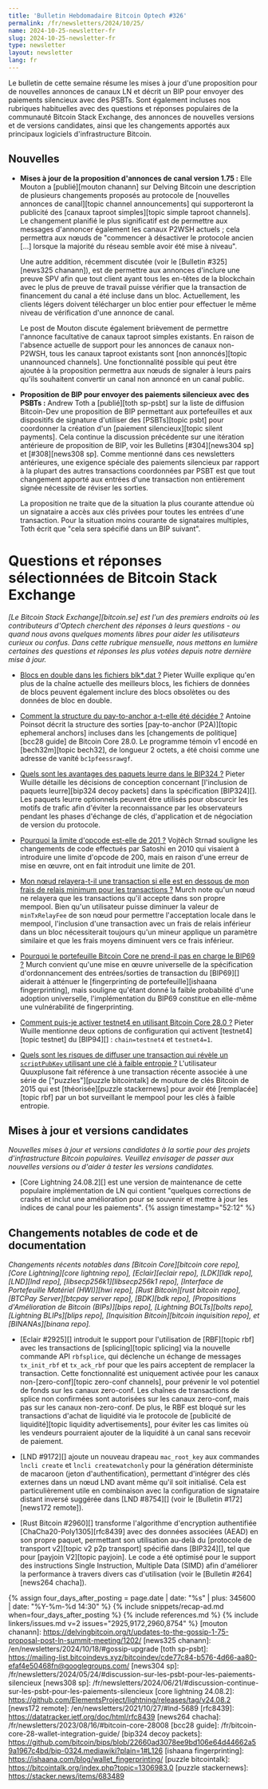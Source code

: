 ```yaml
---
title: 'Bulletin Hebdomadaire Bitcoin Optech #326'
permalink: /fr/newsletters/2024/10/25/
name: 2024-10-25-newsletter-fr
slug: 2024-10-25-newsletter-fr
type: newsletter
layout: newsletter
lang: fr
---
```

Le bulletin de cette semaine résume les mises à jour d'une proposition pour de nouvelles annonces
de canaux LN et décrit un BIP pour envoyer des paiements silencieux avec des PSBTs. Sont également incluses nos
rubriques habituelles avec des questions et réponses populaires
de la communauté Bitcoin Stack Exchange, des annonces de nouvelles versions et de
versions candidates, ainsi que les changements apportés aux principaux logiciels d'infrastructure Bitcoin.

## Nouvelles

- **Mises à jour de la proposition d'annonces de canal version 1.75 :** Elle Mouton a
  [publié][mouton chanann] sur Delving Bitcoin une description de plusieurs changements proposés au
  protocole de [nouvelles annonces de canal][topic channel announcements] qui supporteront la publicité
  des [canaux taproot simples][topic simple taproot channels]. Le changement planifié le plus
  significatif est de permettre aux messages d'annoncer également les canaux P2WSH actuels ; cela
  permettra aux nœuds de "commencer à désactiver le protocole ancien [...] lorsque la majorité du
  réseau semble avoir été mise à niveau".

  Une autre addition, récemment discutée (voir le [Bulletin #325][news325 chanann]), est de permettre
  aux annonces d'inclure une preuve SPV afin que tout client ayant tous les en-têtes de la blockchain
  avec le plus de preuve de travail puisse vérifier que la transaction de financement du canal a été
  incluse dans un bloc. Actuellement, les clients légers doivent télécharger un bloc entier pour
  effectuer le même niveau de vérification d'une annonce de canal.

  Le post de Mouton discute également brièvement de permettre l'annonce facultative de canaux taproot
  simples existants. En raison de l'absence actuelle de support pour les annonces de canaux non-P2WSH,
  tous les canaux taproot existants sont [non annoncés][topic unannounced channels]. Une
  fonctionnalité possible qui peut être ajoutée à la proposition permettra aux nœuds de signaler à
  leurs pairs qu'ils souhaitent convertir un canal non annoncé en un canal public.

- **Proposition de BIP pour envoyer des paiements silencieux avec des PSBTs :** Andrew Toth a
  [publié][toth sp-psbt] sur la liste de diffusion Bitcoin-Dev une proposition de BIP permettant aux
  portefeuilles et aux dispositifs de signature d'utiliser des [PSBTs][topic psbt] pour coordonner la
  création d'un [paiement silencieux][topic silent payments]. Cela continue la discussion précédente
  sur une itération antérieure de proposition de BIP, voir les Bulletins [#304][news304 sp] et
  [#308][news308 sp]. Comme mentionné dans ces newsletters antérieures, une exigence spéciale des
  paiements silencieux par rapport à la plupart des autres transactions coordonnées par PSBT est que
  tout changement apporté aux entrées d'une transaction non entièrement signée nécessite de réviser
  les sorties.

  La proposition ne traite que de la situation la plus courante attendue où un signataire a accès aux
  clés privées pour toutes les entrées d'une transaction. Pour la situation moins courante de
  signataires multiples, Toth écrit que "cela sera spécifié dans un BIP suivant".

# Questions et réponses sélectionnées de Bitcoin Stack Exchange

*[Le Bitcoin Stack Exchange][bitcoin.se] est l'un des premiers endroits où les contributeurs
d'Optech cherchent des réponses à leurs questions - ou quand nous avons quelques moments libres pour
aider les utilisateurs curieux ou confus. Dans cette rubrique mensuelle, nous mettons en lumière
certaines des questions et réponses les plus votées depuis notre dernière mise à jour.*

- [Blocs en double dans les fichiers blk*.dat ?]({{bse}}124368)
  Pieter Wuille explique qu'en plus de la chaîne actuelle des meilleurs blocs, les fichiers de données
  de blocs peuvent également inclure des blocs obsolètes ou des données de bloc en double.

- [Comment la structure du pay-to-anchor a-t-elle été décidée ?]({{bse}}124383)
  Antoine Poinsot décrit la structure des sorties [pay-to-anchor (P2A)][topic ephemeral anchors]
  incluses dans les [changements de politique][bcc28 guide] de Bitcoin Core 28.0. Le programme témoin
  v1 encodé en [bech32m][topic bech32], de longueur 2 octets, a été choisi comme une adresse de vanité
  `bc1pfeessrawgf`.

- [Quels sont les avantages des paquets leurre dans le BIP324 ?]({{bse}}124301)
  Pieter Wuille détaille les décisions de conception concernant [l'inclusion de paquets leurre][bip324
  decoy packets] dans la spécification [BIP324][]. Les paquets leurre optionnels peuvent être utilisés
  pour obscurcir les motifs de trafic afin d'éviter la reconnaissance par les observateurs pendant les
  phases d'échange de clés, d'application et de négociation de version du protocole.

- [Pourquoi la limite d'opcode est-elle de 201 ?]({{bse}}124465)
  Vojtěch Strnad souligne les changements de code effectués par Satoshi en 2010 qui visaient à
  introduire une limite d'opcode de 200, mais en raison d'une erreur de mise en œuvre, ont en fait
  introduit une limite de 201.

- [Mon nœud relayera-t-il une transaction si elle est en dessous de mon frais de relais minimum pour les transactions ?]({{bse}}124387)
  Murch note qu'un nœud ne relayera que les transactions qu'il accepte dans son propre mempool. Bien
  qu'un utilisateur puisse diminuer la valeur de `minTxRelayFee` de son nœud pour permettre
  l'acceptation locale dans le mempool, l'inclusion d'une transaction avec un frais de relais
  inférieur dans un bloc nécessiterait toujours qu'un mineur applique un paramètre similaire et que
  les frais moyens diminuent vers ce frais inférieur.

- [Pourquoi le portefeuille Bitcoin Core ne prend-il pas en charge le BIP69 ?]({{bse}}124382)
  Murch convient qu'une mise en œuvre universelle de la spécification d'ordonnancement des
  entrées/sorties de transaction du [BIP69][] aiderait à atténuer le [fingerprinting de
  portefeuille][ishaana fingerprinting], mais souligne qu'étant donné la faible probabilité d'une
  adoption universelle, l'implémentation du BIP69 constitue en elle-même une vulnérabilité de
  fingerprinting.

- [Comment puis-je activer testnet4 en utilisant Bitcoin Core 28.0 ?]({{bse}}124443)
  Pieter Wuille mentionne deux options de configuration qui activent [testnet4][topic testnet] du
  [BIP94][] : `chain=testnet4` et `testnet4=1`.

- [Quels sont les risques de diffuser une transaction qui révèle un `scriptPubKey` utilisant une clé à faible entropie ?]({{bse}}124296)
  L'utilisateur Quuxplusone fait référence à une transaction récente associée à une série de
  ["puzzles"][puzzle bitcointalk] de mouture de clés Bitcoin de 2015 qui est
  [théorisée][puzzle stackernews] pour avoir été [remplacée][topic rbf] par un bot
  surveillant le mempool pour les clés à faible entropie.

## Mises à jour et versions candidates

_Nouvelles mises à jour et versions candidates à la sortie pour des projets d'infrastructure Bitcoin populaires.
Veuillez envisager de passer aux nouvelles versions ou d'aider à tester
les versions candidates._

- [Core Lightning 24.08.2][] est une version de maintenance de cette populaire implémentation de LN
  qui contient "quelques corrections de crashs et inclut une amélioration pour se souvenir et mettre à
  jour les indices de canal pour les paiements". {% assign timestamp="52:12" %}

## Changements notables de code et de documentation

_Changements récents notables dans [Bitcoin Core][bitcoin core repo], [Core
Lightning][core lightning repo], [Eclair][eclair repo], [LDK][ldk repo],
[LND][lnd repo], [libsecp256k1][libsecp256k1 repo], [Interface de Portefeuille Matériel (HWI)][hwi
repo], [Rust Bitcoin][rust bitcoin repo], [BTCPay
Server][btcpay server repo], [BDK][bdk repo], [Propositions d'Amélioration de Bitcoin (BIPs)][bips
repo], [Lightning BOLTs][bolts repo],
[Lightning BLIPs][blips repo], [Inquisition Bitcoin][bitcoin inquisition
repo], et [BINANAs][binana repo]._

- [Eclair #2925][] introduit le support pour l'utilisation de [RBF][topic rbf] avec
  les transactions de [splicing][topic splicing] via la nouvelle commande API `rbfsplice`,
  qui déclenche un échange de messages `tx_init_rbf` et `tx_ack_rbf` pour que les pairs
  acceptent de remplacer la transaction. Cette fonctionnalité est uniquement activée pour
  les canaux non-[zero-conf][topic zero-conf channels], pour prévenir le vol potentiel
  de fonds sur les canaux zero-conf. Les chaînes de transactions de splice non confirmées sont
  autorisées sur les canaux zero-conf, mais pas sur les canaux non-zero-conf. De plus,
  le RBF est bloqué sur les transactions d'achat de liquidité via le protocole de [publicité de
  liquidité][topic liquidity advertisements], pour éviter les cas limites
  où les vendeurs pourraient ajouter de la liquidité à un canal sans recevoir de paiement.

- [LND #9172][] ajoute un nouveau drapeau `mac_root_key` aux commandes `lncli create` et `lncli createwatchonly`
  pour la génération déterministe de macaroon (jeton d'authentification),
  permettant d'intégrer des clés externes dans un nœud LND avant même qu'il soit
  initialisé. Cela est particulièrement utile en combinaison avec la configuration de signataire
  distant inversé suggérée dans [LND #8754][] (voir le [Bulletin #172][news172 remote]).

- [Rust Bitcoin #2960][] transforme l'algorithme d'encryption authentifiée
  [ChaCha20-Poly1305][rfc8439] avec des données associées (AEAD) en son propre paquet, permettant
  son utilisation au-delà du [protocole de transport v2][topic v2 p2p transport]
  spécifié dans [BIP324][], tel que pour [payjoin V2][topic payjoin]. Le code a été optimisé pour le
  support des instructions Single Instruction, Multiple Data (SIMD) afin d'améliorer la performance à
  travers divers cas d'utilisation (voir le [Bulletin #264][news264 chacha]).

{% assign four_days_after_posting = page.date | date: "%s" | plus: 345600 | date: "%Y-%m-%d 14:30" %}
{% include snippets/recap-ad.md when=four_days_after_posting %}
{% include references.md %}
{% include linkers/issues.md v=2 issues="2925,9172,2960,8754" %}
[mouton chanann]: https://delvingbitcoin.org/t/updates-to-the-gossip-1-75-proposal-post-ln-summit-meeting/1202/
[news325 chanann]: /en/newsletters/2024/10/18/#gossip-upgrade
[toth sp-psbt]: https://mailing-list.bitcoindevs.xyz/bitcoindev/cde77c84-b576-4d66-aa80-efaf4e50468fn@googlegroups.com/
[news304 sp]: /fr/newsletters/2024/05/24/#discussion-sur-les-psbt-pour-les-paiements-silencieux
[news308 sp]: /fr/newsletters/2024/06/21/#discussion-continue-sur-les-psbt-pour-les-paiements-silencieux
[core lightning 24.08.2]: https://github.com/ElementsProject/lightning/releases/tag/v24.08.2
[news172 remote]: /en/newsletters/2021/10/27/#lnd-5689
[rfc8439]: https://datatracker.ietf.org/doc/html/rfc8439
[news264 chacha]: /fr/newsletters/2023/08/16/#bitcoin-core-28008
[bcc28 guide]: /fr/bitcoin-core-28-wallet-integration-guide/
[bip324 decoy packets]: https://github.com/bitcoin/bips/blob/22660ad3078ee9bd106e64d44662a59a1967c4bd/bip-0324.mediawiki?plain=1#L126
[ishaana fingerprinting]: https://ishaana.com/blog/wallet_fingerprinting/
[puzzle bitcointalk]: https://bitcointalk.org/index.php?topic=1306983.0
[puzzle stackernews]: https://stacker.news/items/683489